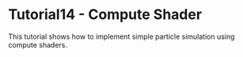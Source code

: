 # Tutorial14 - Compute Shader

This tutorial shows how to implement simple particle simulation using compute shaders.
